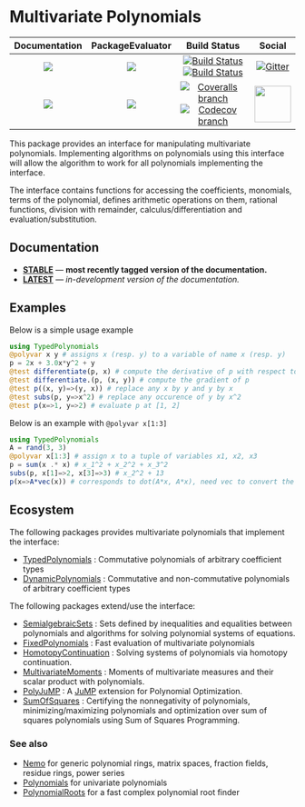 # Multivariate Polynomials

| **Documentation** | **PackageEvaluator** | **Build Status** | **Social** |
|:-----------------:|:--------------------:|:----------------:|:----------:|
| [![][docs-stable-img]][docs-stable-url] | [![][pkg-0.5-img]][pkg-0.5-url] | [![Build Status][build-img]][build-url] [![Build Status][winbuild-img]][winbuild-url] | [![Gitter][gitter-img]][gitter-url] |
| [![][docs-latest-img]][docs-latest-url] | [![][pkg-0.6-img]][pkg-0.6-url] | [![Coveralls branch][coveralls-img]][coveralls-url] [![Codecov branch][codecov-img]][codecov-url] | [<img src="https://upload.wikimedia.org/wikipedia/commons/thumb/a/af/Discourse_logo.png/799px-Discourse_logo.png" width="64">][discourse-url] |

This package provides an interface for manipulating multivariate polynomials.
Implementing algorithms on polynomials using this interface will allow the algorithm to work for all polynomials implementing the interface.

The interface contains functions for accessing the coefficients, monomials, terms of the polynomial, defines arithmetic operations on them, rational functions, division with remainder, calculus/differentiation and evaluation/substitution.

## Documentation

- [**STABLE**][docs-stable-url] &mdash; **most recently tagged version of the documentation.**
- [**LATEST**][docs-latest-url] &mdash; *in-development version of the documentation.*

## Examples

Below is a simple usage example
```julia
using TypedPolynomials
@polyvar x y # assigns x (resp. y) to a variable of name x (resp. y)
p = 2x + 3.0x*y^2 + y
@test differentiate(p, x) # compute the derivative of p with respect to x
@test differentiate.(p, (x, y)) # compute the gradient of p
@test p((x, y)=>(y, x)) # replace any x by y and y by x
@test subs(p, y=>x^2) # replace any occurence of y by x^2
@test p(x=>1, y=>2) # evaluate p at [1, 2]
```
Below is an example with `@polyvar x[1:3]`
```julia
using TypedPolynomials
A = rand(3, 3)
@polyvar x[1:3] # assign x to a tuple of variables x1, x2, x3
p = sum(x .* x) # x_1^2 + x_2^2 + x_3^2
subs(p, x[1]=>2, x[3]=>3) # x_2^2 + 13
p(x=>A*vec(x)) # corresponds to dot(A*x, A*x), need vec to convert the tuple to a vector
```

## Ecosystem

The following packages provides multivariate polynomials that implement the interface:

* [TypedPolynomials](https://github.com/rdeits/TypedPolynomials.jl) : Commutative polynomials of arbitrary coefficient types
* [DynamicPolynomials](https://github.com/JuliaAlgebra/DynamicPolynomials.jl) : Commutative and non-commutative polynomials of arbitrary coefficient types

The following packages extend/use the interface:

* [SemialgebraicSets](https://github.com/JuliaAlgebra/SemialgebraicSets.jl) : Sets defined by inequalities and equalities between polynomials and algorithms for solving polynomial systems of equations.
* [FixedPolynomials](https://github.com/JuliaAlgebra/FixedPolynomials.jl) : Fast evaluation of multivariate polynomials
* [HomotopyContinuation](https://github.com/saschatimme/HomotopyContinuation.jl) : Solving systems of polynomials via homotopy continuation.
* [MultivariateMoments](https://github.com/JuliaAlgebra/MultivariateMoments.jl) : Moments of multivariate measures and their scalar product with polynomials.
* [PolyJuMP](https://github.com/JuliaOpt/PolyJuMP.jl) : A [JuMP](https://github.com/JuliaOpt/JuMP.jl) extension for Polynomial Optimization.
* [SumOfSquares](https://github.com/JuliaOpt/SumOfSquares.jl) : Certifying the nonnegativity of polynomials, minimizing/maximizing polynomials and optimization over sum of squares polynomials using Sum of Squares Programming.

### See also

* [Nemo](https://github.com/wbhart/Nemo.jl) for generic polynomial rings, matrix spaces, fraction fields, residue rings, power series
* [Polynomials](https://github.com/Keno/Polynomials.jl) for univariate polynomials
* [PolynomialRoots](https://github.com/giordano/PolynomialRoots.jl) for a fast complex polynomial root finder

[docs-stable-img]: https://img.shields.io/badge/docs-stable-blue.svg
[docs-latest-img]: https://img.shields.io/badge/docs-latest-blue.svg
[docs-stable-url]: https://JuliaAlgebra.github.io/MultivariatePolynomials.jl/stable
[docs-latest-url]: https://JuliaAlgebra.github.io/MultivariatePolynomials.jl/latest

[pkg-0.5-img]: http://pkg.julialang.org/badges/MultivariatePolynomials_0.5.svg
[pkg-0.5-url]: http://pkg.julialang.org/?pkg=MultivariatePolynomials
[pkg-0.6-img]: http://pkg.julialang.org/badges/MultivariatePolynomials_0.6.svg
[pkg-0.6-url]: http://pkg.julialang.org/?pkg=MultivariatePolynomials

[build-img]: https://travis-ci.org/JuliaAlgebra/MultivariatePolynomials.jl.svg?branch=master
[build-url]: https://travis-ci.org/JuliaAlgebra/MultivariatePolynomials.jl
[winbuild-img]: https://ci.appveyor.com/api/projects/status/4l5i8sbxev8405jl?svg=true
[winbuild-url]: https://ci.appveyor.com/project/blegat/multivariatepolynomials-jl
[coveralls-img]: https://coveralls.io/repos/github/JuliaAlgebra/MultivariatePolynomials.jl/badge.svg?branch=master
[coveralls-url]: https://coveralls.io/github/JuliaAlgebra/MultivariatePolynomials.jl?branch=master
[codecov-img]: http://codecov.io/github/JuliaAlgebra/MultivariatePolynomials.jl/coverage.svg?branch=master
[codecov-url]: http://codecov.io/github/JuliaAlgebra/MultivariatePolynomials.jl?branch=master

[gitter-url]: https://gitter.im/JuliaAlgebra/Lobby?utm_source=share-link&utm_medium=link&utm_campaign=share-link
[gitter-img]: https://badges.gitter.im/JuliaAlgebra/Lobby.svg
[discourse-url]: https://discourse.julialang.org/c/domain/opt
